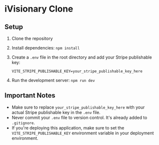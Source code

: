 # iVisionary Clone

## Setup

1. Clone the repository
2. Install dependencies: `npm install`
3. Create a `.env` file in the root directory and add your Stripe publishable key:

   ```
   VITE_STRIPE_PUBLISHABLE_KEY=your_stripe_publishable_key_here
   ```

4. Run the development server: `npm run dev`

## Important Notes

- Make sure to replace `your_stripe_publishable_key_here` with your actual Stripe publishable key in the `.env` file.
- Never commit your `.env` file to version control. It's already added to `.gitignore`.
- If you're deploying this application, make sure to set the `VITE_STRIPE_PUBLISHABLE_KEY` environment variable in your deployment environment.